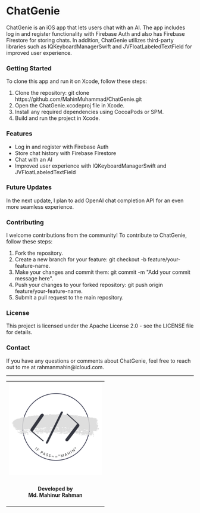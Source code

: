 <h1>ChatGenie</h1>
  ChatGenie is an iOS app that lets users chat with an AI. The app includes log in and register functionality with Firebase Auth and also has Firebase Firestore for storing chats. In addition, ChatGenie utilizes third-party libraries such as IQKeyboardManagerSwift and JVFloatLabeledTextField for improved user experience.

<h3>Getting Started</h3>
  To clone this app and run it on Xcode, follow these steps:

<ol>
  <li>Clone the repository: git clone https://github.com/MahinMuhammad/ChatGenie.git</li>
  <li>Open the ChatGenie.xcodeproj file in Xcode.</li>
  <li>Install any required dependencies using CocoaPods or SPM.</li>
  <li>Build and run the project in Xcode.</li>
</ol> 
  
<h3>Features</h3>

<ul>
  <li>Log in and register with Firebase Auth</li>
  <li>Store chat history with Firebase Firestore</li>
  <li>Chat with an AI</li>
  <li>Improved user experience with IQKeyboardManagerSwift and JVFloatLabeledTextField</li>
</ul>   
  
<h3>Future Updates</h3>
  In the next update, I plan to add OpenAI chat completion API for an even more seamless experience.

<h3>Contributing</h3>
  I welcome contributions from the community! To contribute to ChatGenie, follow these steps:

<ol>
  <li>Fork the repository.</li>
  <li>Create a new branch for your feature: git checkout -b feature/your-feature-name.</li>
  <li>Make your changes and commit them: git commit -m "Add your commit message here".</li>
  <li>Push your changes to your forked repository: git push origin feature/your-feature-name.</li>
  <li>Submit a pull request to the main repository.</li>
</ol>
  
<h3>License</h3>
  This project is licensed under the Apache License 2.0 - see the LICENSE file for details.

<h3>Contact</h3>
  If you have any questions or comments about ChatGenie, feel free to reach out to me at rahmanmahin@icloud.com.

<hr>
<table style="border:none">
  <tr>  
    <td align="center"><img src="Documentation/mahinsLogo.png" height="250" width="250"></h4></td>
  </tr>
  <tr>  
    <td align="center"><h4>Developed by <br> Md. Mahinur Rahman</h4></td>
  </tr>
</table>
